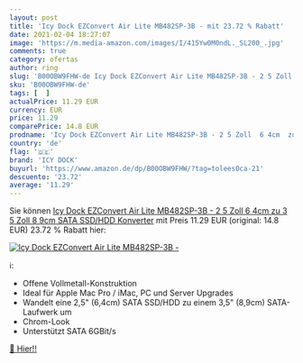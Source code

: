 ```yaml
---
layout: post
title: 'Icy Dock EZConvert Air Lite MB482SP-3B - mit 23.72 % Rabatt'
date: 2021-02-04 18:27:07
image: 'https://m.media-amazon.com/images/I/415Yw0M0ndL._SL200_.jpg'
comments: true
category: ofertas
author: ring
slug: 'B00OBW9FHW-de Icy Dock EZConvert Air Lite MB482SP-3B - 2 5 Zoll 6 4cm zu...'
sku: 'B00OBW9FHW-de'
tags: [  ]
actualPrice: 11.29 EUR
currency: EUR
price: 11.29
comparePrice: 14.8 EUR
prodname: 'Icy Dock EZConvert Air Lite MB482SP-3B - 2 5 Zoll  6 4cm  zu 3 5 Zoll  8 9cm  SATA SSD/HDD Konverter'
country: 'de'
flag: '🇩🇪'
brand: 'ICY DOCK'
buyurl: 'https://www.amazon.de/dp/B00OBW9FHW/?tag=tolees0ca-21'
descuento: '23.72'
average: '11.29'
---
```


Sie können [Icy Dock EZConvert Air Lite MB482SP-3B - 2 5 Zoll  6 4cm  zu 3 5 Zoll  8 9cm  SATA SSD/HDD Konverter](https://www.amazon.de/dp/B00OBW9FHW/?tag=tolees0ca-21) mit Preis 11.29 EUR (original: 14.8 EUR) 23.72 % Rabatt hier:

[![Icy Dock EZConvert Air Lite MB482SP-3B -](https://m.media-amazon.com/images/I/415Yw0M0ndL._SL200_.jpg)](https://www.amazon.de/dp/B00OBW9FHW/?tag=tolees0ca-21)

ℹ️:

- Offene Vollmetall-Konstruktion
- Ideal für Apple Mac Pro / iMac, PC und Server Upgrades
- Wandelt eine 2,5" (6,4cm) SATA SSD/HDD zu einem 3,5" (8,9cm) SATA-Laufwerk um
- Chrom-Look
- Unterstützt SATA 6GBit/s

[🛒 Hier!!](https://www.amazon.de/dp/B00OBW9FHW/?tag=tolees0ca-21)
